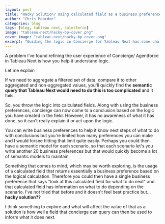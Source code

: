 ```yaml
---
layout: post
title: "Hacky Solution? Using calculated field as a business preference"
author: "Chris Meardon"
categories: blog
tags: [blog, tableau next, salesforce]
image: "tableau-next/hacky-bp-cover.png"
cover_image: "tableau-next/hacky-bp-cover.png"
excerpt: "Guiding the logic in Concierge for Tableau Next has some challenges, here's some thoughts"
---
```


A problem I've found refining the user experience of Concierge/ Agentforce in Tableau Next is how you help it understand logic.

Let me explain

If we need to aggregate a filtered set of data, compare it to other aggregated and non-aggregated values, you'll quickly find the **semantic query that Tableau Next would need to do this is too complicated** and it fails.

So, you throw the logic into calculated fields. Along with using the business preferences, concierge can now come to a conclusion based on the logic you have created in the field. However, it has no awareness of what it has done, so it can't really explain it or act upon the logic.

You can write business preferences to help it know next steps of what to do with conclusions but you're limited how many preferences you can make and I would forsee hitting that limit quite easily. Perhaps you could then have a semantic model for each scenario, so that each scenario let's you write another 20 business preferences but that would quickly become a lot of semantic models to maintain.

Something that comes to mind, which may be worth exploring, is the usage of a calculated field that returns essentially a business preference based on the logical calculation. Therefore you could then have a single business preference that says "look at this calculated field for what to do next" and that calculated field has information on what to do depending on the scenario. I've not tried that before and it doesn't feel best practice but... **hacky solution??**

I think something to explore and what will affect the value of that as a solution is how well a field that concierge can query can then be used to inform what it does next.
